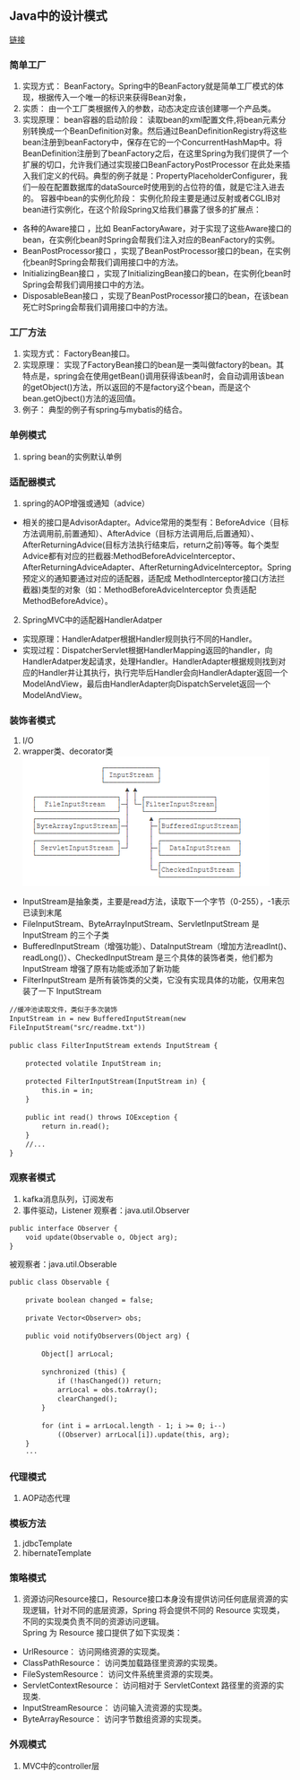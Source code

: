 ## Java中的设计模式
[链接](https://zhuanlan.zhihu.com/p/114244039 "leetcode知乎主页")  

### 简单工厂
1. 实现方式：
BeanFactory。Spring中的BeanFactory就是简单工厂模式的体现，根据传入一个唯一的标识来获得Bean对象，
2. 实质：
由一个工厂类根据传入的参数，动态决定应该创建哪一个产品类。
3. 实现原理：
bean容器的启动阶段：
读取bean的xml配置文件,将bean元素分别转换成一个BeanDefinition对象。然后通过BeanDefinitionRegistry将这些bean注册到beanFactory中，保存在它的一个ConcurrentHashMap中。将BeanDefinition注册到了beanFactory之后，在这里Spring为我们提供了一个扩展的切口，允许我们通过实现接口BeanFactoryPostProcessor 在此处来插入我们定义的代码。典型的例子就是：PropertyPlaceholderConfigurer，我们一般在配置数据库的dataSource时使用到的占位符的值，就是它注入进去的。
容器中bean的实例化阶段：
实例化阶段主要是通过反射或者CGLIB对bean进行实例化，在这个阶段Spring又给我们暴露了很多的扩展点：
- 各种的Aware接口 ，比如 BeanFactoryAware，对于实现了这些Aware接口的bean，在实例化bean时Spring会帮我们注入对应的BeanFactory的实例。
- BeanPostProcessor接口 ，实现了BeanPostProcessor接口的bean，在实例化bean时Spring会帮我们调用接口中的方法。
- InitializingBean接口 ，实现了InitializingBean接口的bean，在实例化bean时Spring会帮我们调用接口中的方法。
- DisposableBean接口 ，实现了BeanPostProcessor接口的bean，在该bean死亡时Spring会帮我们调用接口中的方法。

### 工厂方法
1. 实现方式：  FactoryBean接口。
2. 实现原理：
实现了FactoryBean接口的bean是一类叫做factory的bean。其特点是，spring会在使用getBean()调用获得该bean时，会自动调用该bean的getObject()方法，所以返回的不是factory这个bean，而是这个bean.getOjbect()方法的返回值。
3. 例子：
典型的例子有spring与mybatis的结合。

### 单例模式
1. spring bean的实例默认单例

### 适配器模式
1. spring的AOP增强或通知（advice）
- 相关的接口是AdvisorAdapter。Advice常用的类型有：BeforeAdvice（目标方法调用前,前置通知）、AfterAdvice（目标方法调用后,后置通知）、AfterReturningAdvice(目标方法执行结束后，return之前)等等。每个类型Advice都有对应的拦截器:MethodBeforeAdviceInterceptor、AfterReturningAdviceAdapter、AfterReturningAdviceInterceptor。Spring预定义的通知要通过对应的适配器，适配成 MethodInterceptor接口(方法拦截器)类型的对象（如：MethodBeforeAdviceInterceptor 负责适配 MethodBeforeAdvice）。
2. SpringMVC中的适配器HandlerAdatper
- 实现原理：HandlerAdatper根据Handler规则执行不同的Handler。
- 实现过程：DispatcherServlet根据HandlerMapping返回的handler，向HandlerAdatper发起请求，处理Handler。HandlerAdapter根据规则找到对应的Handler并让其执行，执行完毕后Handler会向HandlerAdapter返回一个ModelAndView，最后由HandlerAdapter向DispatchServelet返回一个ModelAndView。

### 装饰者模式
1. I/O
2. wrapper类、decorator类
![分](图片/IO装饰者模式.png)
- InputStream是抽象类，主要是read方法，读取下一个字节（0-255），-1表示已读到末尾  
- FileInputStream、ByteArrayInputStream、ServletInputStream 是 InputStream 的三个子类  
- BufferedInputStream（增强功能）、DataInputStream（增加方法readInt()、readLong()）、CheckedInputStream 是三个具体的装饰者类，他们都为 InputStream 增强了原有功能或添加了新功能  
- FilterInputStream 是所有装饰类的父类，它没有实现具体的功能，仅用来包装了一下 InputStream  
```
//缓冲池读取文件，类似于多次装饰
InputStream in = new BufferedInputStream(new FileInputStream("src/readme.txt"))

public class FilterInputStream extends InputStream { 

    protected volatile InputStream in;

    protected FilterInputStream(InputStream in) { 
        this.in = in; 
    } ​ 

    public int read() throws IOException { 
        return in.read(); 
    } 
    //... 
}
```  

### 观察者模式
1. kafka消息队列，订阅发布
2. 事件驱动，Listener
观察者：java.util.Observer
```
public interface Observer { 
    void update(Observable o, Object arg); 
}
```
被观察者：java.util.Obserable
```
public class Observable { 

    private boolean changed = false; 

    private Vector<Observer> obs; 

    public void notifyObservers(Object arg) { 

        Object[] arrLocal; 

        synchronized (this) { 
            if (!hasChanged()) return; 
            arrLocal = obs.toArray(); 
            clearChanged(); 
        } 
        
        for (int i = arrLocal.length - 1; i >= 0; i--) 
            ((Observer) arrLocal[i]).update(this, arg); 
    }
    ···
```
### 代理模式
1. AOP动态代理

### 模板方法
1. jdbcTemplate
2. hibernateTemplate

### 策略模式
1. 资源访问Resource接口，Resource接口本身没有提供访问任何底层资源的实现逻辑，针对不同的底层资源，Spring 将会提供不同的 Resource 实现类，不同的实现类负责不同的资源访问逻辑。  
Spring 为 Resource 接口提供了如下实现类：
- UrlResource： 访问网络资源的实现类。
- ClassPathResource： 访问类加载路径里资源的实现类。
- FileSystemResource： 访问文件系统里资源的实现类。
- ServletContextResource： 访问相对于 ServletContext 路径里的资源的实现类.
- InputStreamResource： 访问输入流资源的实现类。
- ByteArrayResource： 访问字节数组资源的实现类。

### 外观模式
1. MVC中的controller层